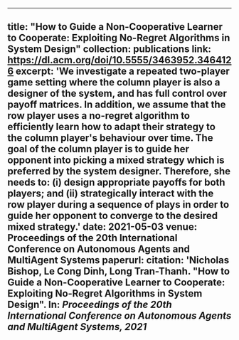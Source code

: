 
---
title: "How to Guide a Non-Cooperative Learner to Cooperate: Exploiting No-Regret Algorithms in System Design"
collection: publications
link: https://dl.acm.org/doi/10.5555/3463952.3464126
excerpt: 'We investigate a repeated two-player game setting where the column player is also a designer of the system, and has full control over payoff matrices. In addition, we assume that the row player uses a no-regret algorithm to efficiently learn how to adapt their strategy to the column player's behaviour over time. The goal of the column player is to guide her opponent into picking a mixed strategy which is preferred by the system designer. Therefore, she needs to: (i) design appropriate payoffs for both players; and (ii) strategically interact with the row player during a sequence of plays in order to guide her opponent to converge to the desired mixed strategy.'
date: 2021-05-03
venue:  Proceedings of the 20th International Conference on Autonomous Agents and MultiAgent Systems
paperurl: 
citation: 'Nicholas Bishop, Le Cong Dinh, Long Tran-Thanh. "How to Guide a Non-Cooperative Learner to Cooperate: Exploiting No-Regret Algorithms in System Design". In: <i> Proceedings of the 20th International Conference on Autonomous Agents and MultiAgent Systems, 2021 </i>
---
